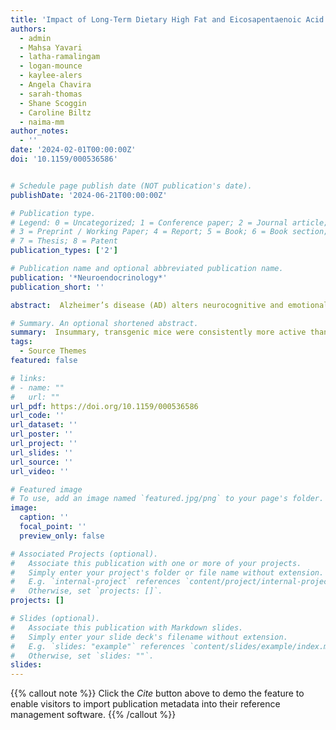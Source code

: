 ```yaml
---
title: 'Impact of Long-Term Dietary High Fat and Eicosapentaenoic Acid on Behavior and Hypothalamic-Pituitary-Adrenal Axis Activity in Amyloidogenic APPswe/PSEN1dE9 Mice'
authors:
  - admin
  - Mahsa Yavari
  - latha-ramalingam
  - logan-mounce
  - kaylee-alers
  - Angela Chavira
  - sarah-thomas
  - Shane Scoggin
  - Caroline Biltz
  - naima-mm
author_notes:
  - ''
date: '2024-02-01T00:00:00Z'
doi: '10.1159/000536586'


# Schedule page publish date (NOT publication's date).
publishDate: '2024-06-21T00:00:00Z'

# Publication type.
# Legend: 0 = Uncategorized; 1 = Conference paper; 2 = Journal article;
# 3 = Preprint / Working Paper; 4 = Report; 5 = Book; 6 = Book section;
# 7 = Thesis; 8 = Patent
publication_types: ['2']

# Publication name and optional abbreviated publication name.
publication: '*Neuroendocrinology*'
publication_short: ''

abstract:  Alzheimer’s disease (AD) alters neurocognitive and emotional function and causes dysregulation of multiple homeostatic processes. The leading AD framework pins amyloid beta plaques and tau tangles as primary drivers of dysfunction. However, many additional variables, including diet, stress, sex, age, and pain tolerance, interact in ways that are not fully understood to impact the onset and progression of AD pathophysiology. We asked: Does high-fat diet, compared to low-fat diet, exacerbate AD pathophysiology and behavioral decline? And, can supplementation with eicosapentaenoic (EPA)-enriched fish oil prevent high-fat-diet-induced changes? 

# Summary. An optional shortened abstract.
summary:  Insummary, transgenic mice were consistently more active than non-transgenic mice but did not perform worse on either cognitive task, even though we recently reported that these same transgenic mice exhibited metabolic changes and had increased amyloid beta. Mice fed high-fat diet had higher baseline and post-stressor corticosterone, but diet did not impact cognition or pain tolerance. Sex had the biggest influence, as female mice were consistently more active and had higher corticosterone than males. 
tags:
  - Source Themes
featured: false

# links:
# - name: ""
#   url: ""
url_pdf: https://doi.org/10.1159/000536586
url_code: ''
url_dataset: ''
url_poster: ''
url_project: ''
url_slides: ''
url_source: ''
url_video: ''

# Featured image
# To use, add an image named `featured.jpg/png` to your page's folder.
image:
  caption: ''
  focal_point: ''
  preview_only: false

# Associated Projects (optional).
#   Associate this publication with one or more of your projects.
#   Simply enter your project's folder or file name without extension.
#   E.g. `internal-project` references `content/project/internal-project/index.md`.
#   Otherwise, set `projects: []`.
projects: []

# Slides (optional).
#   Associate this publication with Markdown slides.
#   Simply enter your slide deck's filename without extension.
#   E.g. `slides: "example"` references `content/slides/example/index.md`.
#   Otherwise, set `slides: ""`.
slides:
---
```


{{% callout note %}}
Click the _Cite_ button above to demo the feature to enable visitors to import publication metadata into their reference management software.
{{% /callout %}}

